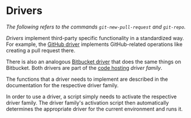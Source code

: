 # Drivers

_The following refers to the commands `git-new-pull-request` and `git-repo`._

_Drivers_ implement third-party specific functionality in a standardized way.
For example, the [GitHub driver](/src/drivers/github.go)
implements GitHub-related operations like creating a pull request there.

There is also an analogous
[Bitbucket driver](/src/drivers/bitbucket.go)
that does the same things on Bitbucket.
Both drivers are part of the [code hosting](/src/drivers/code_hosting_driver.go) _driver family_.

The functions that a driver needs to implement are described in the
documentation for the respective driver family.

In order to use a driver, a script simply needs to activate the respective
driver family.
The driver family's activation script then automatically determines
the appropriate driver for the current environment and runs it.

